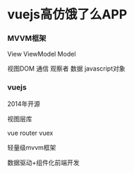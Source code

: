 # vuejs高仿饿了么APP





### MVVM框架

View   ViewModel   Model

视图DOM   通信 观察者  数据 javascript对象





### vuejs


2014年开源

视图层库



vue router vuex

轻量级mvvm框架

数据驱动+组件化前端开发





